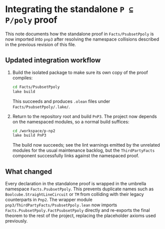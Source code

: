 # Integrating the standalone `P ⊆ P/poly` proof

This note documents how the standalone proof in `Facts/PsubsetPpoly` is now
imported into `pnp3` after resolving the namespace collisions described in the
previous revision of this file.

## Updated integration workflow

1. Build the isolated package to make sure its own copy of the proof compiles:

   ```bash
   cd Facts/PsubsetPpoly
   lake build
   ```

   This succeeds and produces `.olean` files under `Facts/PsubsetPpoly/.lake/`.

2. Return to the repository root and build `PnP3`.  The project now depends on
   the namespaced modules, so a normal build suffices:

   ```bash
   cd /workspace/p-np2
   lake build PnP3
   ```

   The build now succeeds; see the lint warnings emitted by the unrelated
   modules for the usual maintenance backlog, but the `ThirdPartyFacts`
   component successfully links against the namespaced proof.

## What changed

Every declaration in the standalone proof is wrapped in the umbrella namespace
`Facts.PsubsetPpoly`.  This prevents duplicate names such as
`Boolcube.StraightLineCircuit` or `TM` from colliding with their legacy
counterparts in `Pnp2`.  The wrapper module
`pnp3/ThirdPartyFacts/PsubsetPpoly.lean` now imports
`Facts.PsubsetPpoly.FactPsubsetPpoly` directly and re-exports the final theorem
to the rest of the project, replacing the placeholder axioms used previously.
